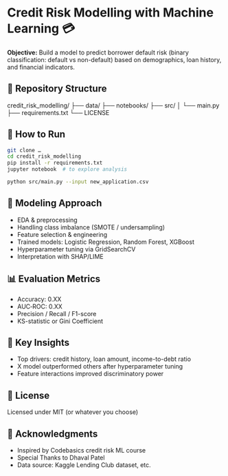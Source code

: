
# Credit Risk Modelling with Machine Learning 💳

**Objective:** Build a model to predict borrower default risk (binary classification: default vs non-default) based on demographics, loan history, and financial indicators.

## 📁 Repository Structure

credit_risk_modelling/
├── data/
├── notebooks/
├── src/
│ └── main.py
├── requirements.txt
└── LICENSE

## 🚀 How to Run

```bash
git clone …
cd credit_risk_modelling
pip install -r requirements.txt
jupyter notebook  # to explore analysis
````

```bash
python src/main.py --input new_application.csv
```

## 🧠 Modeling Approach

* EDA & preprocessing
* Handling class imbalance (SMOTE / undersampling)
* Feature selection & engineering
* Trained models: Logistic Regression, Random Forest, XGBoost
* Hyperparameter tuning via GridSearchCV
* Interpretation with SHAP/LIME

## 📊 Evaluation Metrics

* Accuracy: 0.XX
* AUC‑ROC: 0.XX
* Precision / Recall / F1-score
* KS-statistic or Gini Coefficient

## 🚩 Key Insights

* Top drivers: credit history, loan amount, income-to-debt ratio
* X model outperformed others after hyperparameter tuning
* Feature interactions improved discriminatory power

## 🧾 License

Licensed under MIT (or whatever you choose)

## 🙏 Acknowledgments

* Inspired by Codebasics credit risk ML course
* Special Thanks to Dhaval Patel
* Data source: Kaggle Lending Club dataset, etc.

